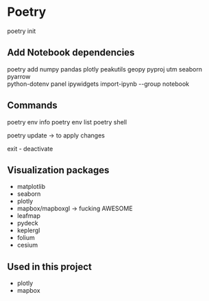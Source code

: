 # Poetry

poetry init

## Add Notebook dependencies

poetry add numpy pandas plotly peakutils geopy pyproj utm seaborn pyarrow \
python-dotenv panel ipywidgets import-ipynb --group notebook

## Commands

poetry env info
poetry env list
poetry shell

poetry update -> to apply changes

exit - deactivate

## Visualization packages

- matplotlib
- seaborn
- plotly
- mapbox/mapboxgl -> fucking AWESOME
- leafmap
- pydeck
- keplergl
- folium
- cesium

## Used in this project

- plotly
- mapbox